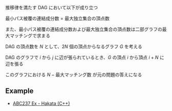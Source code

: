 推移律を満たす DAG において以下が成り立つ

最小パス被覆の連結成分数 $=$ 最大独立集合の頂点数

また、最小パス被覆の連結成分数および最大独立集合の頂点数は二部グラフの最大マッチングで求まる

DAG の頂点数を $N$ として、$2N$ 個の頂点からなるグラフ $G$ を考える

DAG のグラフで $i$ から $j$ に辺が張られているとき、$G$ の頂点 $i$ から頂点 $i+N$ に辺を張る

このグラフにおける $N - \text{最大マッチング数}$ が元の問題の答えになる

## Example

- [ABC237 Ex - Hakata (C++)](https://atcoder.jp/contests/abc237/submissions/58914288)
